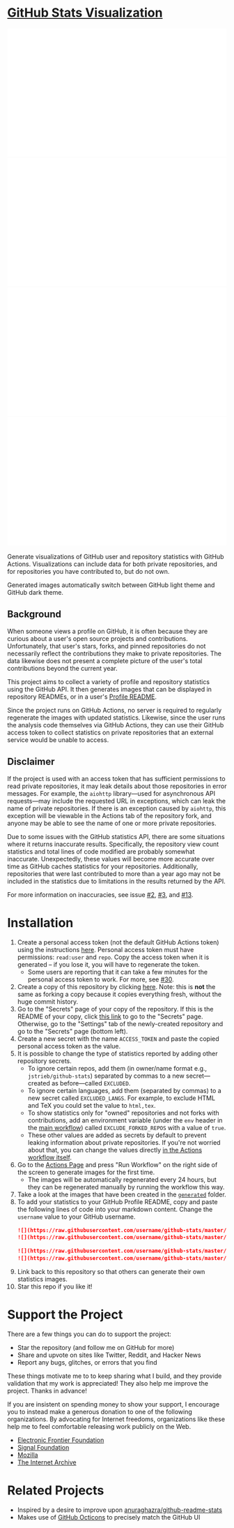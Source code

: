 # [GitHub Stats Visualization](https://github.com/jstrieb/github-stats)

<!--
https://github.community/t/support-theme-context-for-images-in-light-vs-dark-mode/147981/84
-->
<a href="https://github.com/MelvinAguilar/github-stats">
<img src="https://github.com/MelvinAguilar/github-stats/blob/master/generated/overview.svg#gh-dark-mode-only" />
<img src="https://github.com/MelvinAguilar/github-stats/blob/master/generated/languages.svg#gh-dark-mode-only" />
<img src="https://github.com/MelvinAguilar/github-stats/blob/master/generated/overview.svg#gh-light-mode-only" />
<img src="https://github.com/MelvinAguilar/github-stats/blob/master/generated/languages.svg#gh-light-mode-only" />
</a>

Generate visualizations of GitHub user and repository statistics with GitHub
Actions. Visualizations can include data for both private repositories, and for
repositories you have contributed to, but do not own.

Generated images automatically switch between GitHub light theme and GitHub
dark theme.

## Background

When someone views a profile on GitHub, it is often because they are curious
about a user's open source projects and contributions. Unfortunately, that
user's stars, forks, and pinned repositories do not necessarily reflect the
contributions they make to private repositories. The data likewise does not
present a complete picture of the user's total contributions beyond the current
year.

This project aims to collect a variety of profile and repository statistics
using the GitHub API. It then generates images that can be displayed in
repository READMEs, or in a user's [Profile
README](https://docs.github.com/en/github/setting-up-and-managing-your-github-profile/managing-your-profile-readme).

Since the project runs on GitHub Actions, no server is required to regularly
regenerate the images with updated statistics. Likewise, since the user runs
the analysis code themselves via GitHub Actions, they can use their GitHub
access token to collect statistics on private repositories that an external
service would be unable to access.

## Disclaimer

If the project is used with an access token that has sufficient permissions to
read private repositories, it may leak details about those repositories in
error messages. For example, the `aiohttp` library—used for asynchronous API
requests—may include the requested URL in exceptions, which can leak the name
of private repositories. If there is an exception caused by `aiohttp`, this
exception will be viewable in the Actions tab of the repository fork, and
anyone may be able to see the name of one or more private repositories.

Due to some issues with the GitHub statistics API, there are some situations
where it returns inaccurate results. Specifically, the repository view count
statistics and total lines of code modified are probably somewhat inaccurate.
Unexpectedly, these values will become more accurate over time as GitHub
caches statistics for your repositories. Additionally, repositories that were
last contributed to more than a year ago may not be included in the statistics
due to limitations in the results returned by the API.

For more information on inaccuracies, see issue
[#2](https://github.com/jstrieb/github-stats/issues/2),
[#3](https://github.com/jstrieb/github-stats/issues/3), and
[#13](https://github.com/jstrieb/github-stats/issues/13).

# Installation

<!-- TODO: Add details and screenshots -->

1. Create a personal access token (not the default GitHub Actions token) using
   the instructions
   [here](https://docs.github.com/en/github/authenticating-to-github/creating-a-personal-access-token).
   Personal access token must have permissions: `read:user` and `repo`. Copy
   the access token when it is generated – if you lose it, you will have to
   regenerate the token.
   - Some users are reporting that it can take a few minutes for the personal
     access token to work. For more, see 
     [#30](https://github.com/jstrieb/github-stats/issues/30).
2. Create a copy of this repository by clicking
   [here](https://github.com/jstrieb/github-stats/generate). Note: this is
   **not** the same as forking a copy because it copies everything fresh,
   without the huge commit history. 
3. Go to the "Secrets" page of your copy of the repository. If this is the
   README of your copy, click [this link](../../settings/secrets/actions) to go
   to the "Secrets" page. Otherwise, go to the "Settings" tab of the
   newly-created repository and go to the "Secrets" page (bottom left).
4. Create a new secret with the name `ACCESS_TOKEN` and paste the copied
   personal access token as the value.
5. It is possible to change the type of statistics reported by adding other
   repository secrets. 
   - To ignore certain repos, add them (in owner/name format e.g.,
     `jstrieb/github-stats`) separated by commas to a new secret—created as
     before—called `EXCLUDED`.
   - To ignore certain languages, add them (separated by commas) to a new
     secret called `EXCLUDED_LANGS`. For example, to exclude HTML and TeX you
     could set the value to `html,tex`.
   - To show statistics only for "owned" repositories and not forks with
     contributions, add an environment variable (under the `env` header in the
     [main
     workflow](https://github.com/jstrieb/github-stats/blob/master/.github/workflows/main.yml))
     called `EXCLUDE_FORKED_REPOS` with a value of `true`.
   - These other values are added as secrets by default to prevent leaking
     information about private repositories. If you're not worried about that,
     you can change the values directly [in the Actions workflow
     itself](https://github.com/jstrieb/github-stats/blob/05de1314b870febd44d19ad2f55d5e59d83f5857/.github/workflows/main.yml#L48-L53).
6. Go to the [Actions
   Page](../../actions?query=workflow%3A"Generate+Stats+Images") and press "Run
   Workflow" on the right side of the screen to generate images for the first
   time. 
   - The images will be automatically regenerated every 24 hours, but they can
     be regenerated manually by running the workflow this way.
7. Take a look at the images that have been created in the
   [`generated`](generated) folder.
8. To add your statistics to your GitHub Profile README, copy and paste the
   following lines of code into your markdown content. Change the `username`
   value to your GitHub username.
   ```md
   ![](https://raw.githubusercontent.com/username/github-stats/master/generated/overview.svg#gh-dark-mode-only)
   ![](https://raw.githubusercontent.com/username/github-stats/master/generated/overview.svg#gh-light-mode-only)
   ```
   ```md
   ![](https://raw.githubusercontent.com/username/github-stats/master/generated/languages.svg#gh-dark-mode-only)
   ![](https://raw.githubusercontent.com/username/github-stats/master/generated/languages.svg#gh-light-mode-only)
   ```
9. Link back to this repository so that others can generate their own
   statistics images.
10. Star this repo if you like it!


# Support the Project

There are a few things you can do to support the project:

- Star the repository (and follow me on GitHub for more)
- Share and upvote on sites like Twitter, Reddit, and Hacker News
- Report any bugs, glitches, or errors that you find

These things motivate me to to keep sharing what I build, and they provide
validation that my work is appreciated! They also help me improve the
project. Thanks in advance!

If you are insistent on spending money to show your support, I encourage you to
instead make a generous donation to one of the following organizations. By advocating
for Internet freedoms, organizations like these help me to feel comfortable
releasing work publicly on the Web.

- [Electronic Frontier Foundation](https://supporters.eff.org/donate/)
- [Signal Foundation](https://signal.org/donate/)
- [Mozilla](https://donate.mozilla.org/en-US/)
- [The Internet Archive](https://archive.org/donate/index.php)


# Related Projects

- Inspired by a desire to improve upon
  [anuraghazra/github-readme-stats](https://github.com/anuraghazra/github-readme-stats)
- Makes use of [GitHub Octicons](https://primer.style/octicons/) to precisely
  match the GitHub UI
